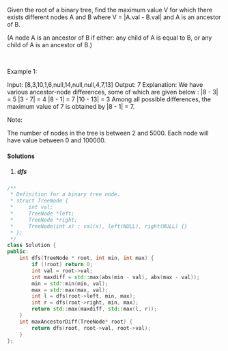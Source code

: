 Given the root of a binary tree, find the maximum value V for which there exists different nodes A and B where V = |A.val - B.val| and A is an ancestor of B.

(A node A is an ancestor of B if either: any child of A is equal to B, or any child of A is an ancestor of B.)

 

Example 1:



Input: [8,3,10,1,6,null,14,null,null,4,7,13]
Output: 7
Explanation: 
We have various ancestor-node differences, some of which are given below :
|8 - 3| = 5
|3 - 7| = 4
|8 - 1| = 7
|10 - 13| = 3
Among all possible differences, the maximum value of 7 is obtained by |8 - 1| = 7.
 

Note:

The number of nodes in the tree is between 2 and 5000.
Each node will have value between 0 and 100000.

#### Solutions

1. ##### dfs

```c++
/**
 * Definition for a binary tree node.
 * struct TreeNode {
 *     int val;
 *     TreeNode *left;
 *     TreeNode *right;
 *     TreeNode(int x) : val(x), left(NULL), right(NULL) {}
 * };
 */
class Solution {
public:
    int dfs(TreeNode * root, int min, int max) {
        if (!root) return 0;
        int val = root->val;
        int maxdiff = std::max(abs(min - val), abs(max - val));
        min = std::min(min, val);
        max = std::max(max, val);
        int l = dfs(root->left, min, max);
        int r = dfs(root->right, min, max);
        return std::max(maxdiff, std::max(l, r));
    }
    int maxAncestorDiff(TreeNode* root) {
        return dfs(root, root->val, root->val);
    }
};
```